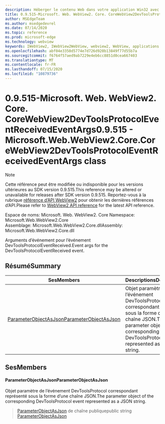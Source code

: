 ```yaml
---
description: Héberger le contenu Web dans votre application Win32 avec le contrôle Microsoft Edge WebView2
title: 0.9.515-Microsoft. Web. WebView2. Core. CoreWebView2DevToolsProtocolEventReceivedEventArgs
author: MSEdgeTeam
ms.author: msedgedevrel
ms.date: 07/14/2020
ms.topic: reference
ms.prod: microsoft-edge
ms.technology: webview
keywords: IWebView2, IWebView2WebView, webview2, WebView, applications Win32, Win32, Edge, ICoreWebView2, ICoreWebView2Controller, contrôle de navigateur, html Edge
ms.openlocfilehash: abf04e3350d5774e7d726d920b13849f77d55b7a
ms.sourcegitcommit: f6764f57aed9ab7229e4eb6cc8851d0cea667403
ms.translationtype: MT
ms.contentlocale: fr-FR
ms.lasthandoff: 07/15/2020
ms.locfileid: "10879736"
---
```

# <span data-ttu-id="8ae9e-104">0.9.515-Microsoft. Web. WebView2. Core. CoreWebView2DevToolsProtocolEventReceivedEventArgs</span><span class="sxs-lookup"><span data-stu-id="8ae9e-104">0.9.515 - Microsoft.Web.WebView2.Core.CoreWebView2DevToolsProtocolEventReceivedEventArgs class</span></span> 

> [!NOTE]
> <span data-ttu-id="8ae9e-105">Cette référence peut être modifiée ou indisponible pour les versions ultérieures au SDK version 0.9.515.</span><span class="sxs-lookup"><span data-stu-id="8ae9e-105">This reference may be altered or unavailable for releases after SDK version 0.9.515.</span></span> <span data-ttu-id="8ae9e-106">Reportez-vous à la rubrique [référence d’API WebView2](../../../webview2-api-reference.md) pour obtenir les dernières références d’API.</span><span class="sxs-lookup"><span data-stu-id="8ae9e-106">Please refer to [WebView2 API reference](../../../webview2-api-reference.md) for the latest API reference.</span></span>

<span data-ttu-id="8ae9e-107">Espace de noms: Microsoft. Web. WebView2. Core </span><span class="sxs-lookup"><span data-stu-id="8ae9e-107">Namespace: Microsoft.Web.WebView2.Core</span></span>\
<span data-ttu-id="8ae9e-108">Assemblage: Microsoft.Web.WebView2.Core.dll</span><span class="sxs-lookup"><span data-stu-id="8ae9e-108">Assembly: Microsoft.Web.WebView2.Core.dll</span></span>

<span data-ttu-id="8ae9e-109">Arguments d’événement pour l’événement DevToolsProtocolEventReceived.</span><span class="sxs-lookup"><span data-stu-id="8ae9e-109">Event args for the DevToolsProtocolEventReceived event.</span></span>

## <span data-ttu-id="8ae9e-110">Résumé</span><span class="sxs-lookup"><span data-stu-id="8ae9e-110">Summary</span></span>

 <span data-ttu-id="8ae9e-111">Ses</span><span class="sxs-lookup"><span data-stu-id="8ae9e-111">Members</span></span>                        | <span data-ttu-id="8ae9e-112">Descriptions</span><span class="sxs-lookup"><span data-stu-id="8ae9e-112">Descriptions</span></span>
--------------------------------|---------------------------------------------
[<span data-ttu-id="8ae9e-113">ParameterObjectAsJson</span><span class="sxs-lookup"><span data-stu-id="8ae9e-113">ParameterObjectAsJson</span></span>](#parameterobjectasjson) | <span data-ttu-id="8ae9e-114">Objet paramètre de l’événement DevToolsProtocol correspondant représenté sous la forme d’une chaîne JSON.</span><span class="sxs-lookup"><span data-stu-id="8ae9e-114">The parameter object of the corresponding DevToolsProtocol event represented as a JSON string.</span></span>

## <span data-ttu-id="8ae9e-115">Ses</span><span class="sxs-lookup"><span data-stu-id="8ae9e-115">Members</span></span>

#### <span data-ttu-id="8ae9e-116">ParameterObjectAsJson</span><span class="sxs-lookup"><span data-stu-id="8ae9e-116">ParameterObjectAsJson</span></span> 

<span data-ttu-id="8ae9e-117">Objet paramètre de l’événement DevToolsProtocol correspondant représenté sous la forme d’une chaîne JSON.</span><span class="sxs-lookup"><span data-stu-id="8ae9e-117">The parameter object of the corresponding DevToolsProtocol event represented as a JSON string.</span></span>

> <span data-ttu-id="8ae9e-118">[ParameterObjectAsJson](#parameterobjectasjson) de chaîne publique</span><span class="sxs-lookup"><span data-stu-id="8ae9e-118">public string [ParameterObjectAsJson](#parameterobjectasjson)</span></span>

